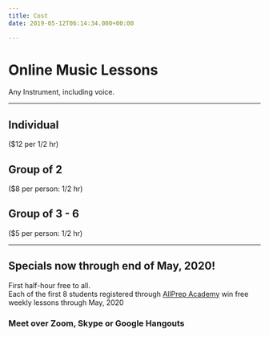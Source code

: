 ```yaml
---
title: Cost
date: 2019-05-12T06:14:34.000+00:00

---
```

# Online Music Lessons

Any Instrument, including voice.

***

## Individual

($12 per 1/2 hr)

## Group of 2

($8 per person: 1/2 hr)

## Group of 3 - 6

($5 per person: 1/2 hr)

***

## Specials now through end of May, 2020!

First half-hour free to all.  
Each of the first 8 students registered through [AllPrep Academy](https://sheridanallprep.org/) win free weekly lessons through May, 2020

### Meet over Zoom, Skype or Google Hangouts